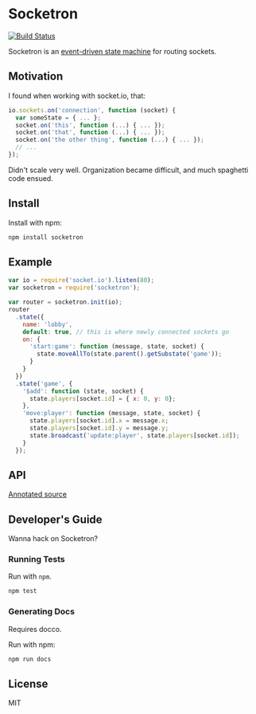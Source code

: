 # Socketron

[![Build Status](https://travis-ci.org/btford/socketron.png)](https://travis-ci.org/btford/socketron)

Socketron is an [event-driven state machine](http://en.wikipedia.org/wiki/Event-driven_finite-state_machine) for routing sockets.

## Motivation
I found when working with socket.io, that:

```javascript
io.sockets.on('connection', function (socket) {
  var someState = { ... };
  socket.on('this', function (...) { ... });
  socket.on('that', function (...) { ... });
  socket.on('the other thing', function (...) { ... });
  // ...
});
```

Didn't scale very well. Organization became difficult, and much spaghetti code ensued.

## Install
Install with npm:
```bash
npm install socketron
```

## Example
```javascript
var io = require('socket.io').listen(80);
var socketron = require('socketron');

var router = socketron.init(io);
router
  .state({
    name: 'lobby',
    default: true, // this is where newly connected sockets go
    on: {
      'start:game': function (message, state, socket) {
        state.moveAllTo(state.parent().getSubstate('game'));
      }
    }
  })
  .state('game', {
    '$add': function (state, socket) {
      state.players[socket.id] = { x: 0, y: 0};
    },
    'move:player': function (message, state, socket) {
      state.players[socket.id].x = message.x;
      state.players[socket.id].y = message.y;
      state.broadcast('update:player', state.players[socket.id]);
    }
  });

```

## API
[Annotated source](http://btford.github.com/socketron/state.html)

## Developer's Guide
Wanna hack on Socketron?

### Running Tests
Run with `npm`.

```bash
npm test
```

### Generating Docs
Requires docco.

Run with npm:
```bash
npm run docs
```

## License
MIT
